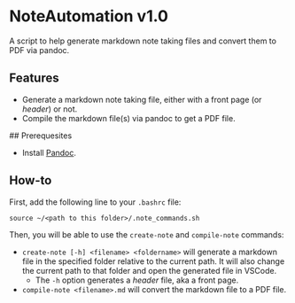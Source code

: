 # NoteAutomation v1.0

A script to help generate markdown note taking files and convert them to PDF via pandoc. 


## Features

- Generate a markdown note taking file, either with a front page (or *header*) or not.
- Compile the markdown file(s) via pandoc to get a PDF file.


## Prerequesites

- Install [Pandoc](https://pandoc.org/installing.html).


## How-to

First, add the following line to your `.bashrc` file:
```shell
source ~/<path to this folder>/.note_commands.sh
```

Then, you will be able to use the `create-note` and `compile-note` commands:

- `create-note [-h] <filename> <foldername>` will generate a markdown file in the specified folder relative to the current path. It will also change the current path to that folder and open the generated file in VSCode.
  - The `-h` option generates a *header* file, aka a front page.
- `compile-note <filename>.md` will convert the markdown file to a PDF file.